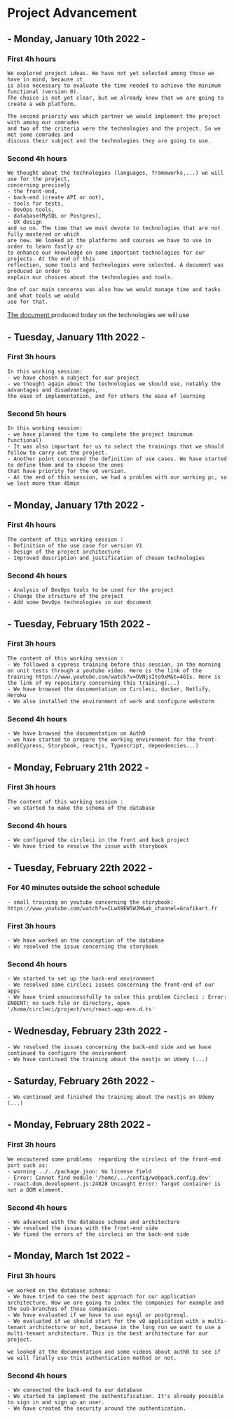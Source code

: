  # Project Advancement

## - Monday, January 10th 2022 -
### First 4h hours

```
We explored project ideas. We have not yet selected among those we have in mind, because it 
is also necessary to evaluate the time needed to achieve the minimum functional (version 0). 
The choice is not yet clear, but we already know that we are going to create a web platform.

The second priority was which partner we would implement the project with among our comrades
and two of the criteria were the technologies and the project. So we met some comrades and 
discuss their subject and the technologies they are going to use.
```
### Second 4h hours
```
We thought about the technologies (languages, frameworks,...) we will use for the project,
concerning precisely
- the front-end, 
- back-end (create API or not), 
- tools for tests, 
- DevOps tools, 
- database(MySQL or Postgres), 
- UX design 
and so on. The time that we must devote to technologies that are not fully mastered or which 
are new. We looked at the platforms and courses we have to use in order to learn fastly or 
to enhance our knowledge on some important technologies for our projects. At the end of this 
reflection, some tools and technologies were selected. A document was produced in order to 
explain our choices about the technologies and tools.

One of our main concerns was also how we would manage time and tasks and what tools we would 
use for that. 
```
[The document ](https://docs.google.com/document/d/1yIE2LbqWsI8fIg_zS-Ywr3HgrX2ibk2yNp6sQqmCxp8/edit?usp=sharing) produced today on the technologies we will use
## - Tuesday, January 11th 2022 -
### First 3h hours
```
In this working session:
- we have chosen a subject for our project
- we thought again about the technologies we should use, notably the advantages and disadvantages, 
the ease of implementation, and for others the ease of learning 
```
### Second 5h hours
```
In this working session:
- we have planned the time to complete the project (minimum functional)
- It was also important for us to select the trainings that we should follow to carry out the project.
- Another point concerned the definition of use cases. We have started to define them and to choose the ones 
that have priority for the v0 version.
- At the end of this session, we had a problem with our working pc, so we lost more than 45min
```

## - Monday, January 17th 2022 -

### First 4h hours

```
The content of this working session :
- Definition of the use case for version V1
- Design of the project architecture
- Improved description and justification of chosen technologies 
```
### Second 4h hours
```
- Analysis of DevOps tools to be used for the project
- Change the structure of the project
- Add some DevOps technologies in our document
```

## - Tuesday, February 15th 2022 -

### First 3h hours

```
The content of this working session :
- We followed a cypress training before this session, in the morning on unit tests through a youtube video. Here is the link of the training https://www.youtube.com/watch?v=OVNjsIto9xM&t=461s. Here is the link of my repository concerning this training(...)
- We have browsed the documentation on Circleci, docker, Netlify, Heroku
- We also installed the environment of work and configure webstorm
```
### Second 4h hours
```
- We have browsed the documentation on Auth0
- we have started to prepare the working environment for the front-end(Cypress, Storybook, reactjs, Typescript, dependencies...)
```

## - Monday, February 21th 2022 -

### First 3h hours

```
The content of this working session :
- we started to make the schema of the database
```
### Second 4h hours
```
- We configured the circleci in the front and back project
- We have tried to resolve the issue with storybook
```

## - Tuesday, February 22th 2022 -
### For 40 minutes outside the school schedule
```
- small training on youtube concerning the storybook: https://www.youtube.com/watch?v=CLwX9EWlWJM&ab_channel=Grafikart.fr
```
### First 3h hours
```
- We have worked on the conception of the database
- We resolved the issue concerning the storybook
```
### Second 4h hours
```
- We started to set up the back-end environment 
- We resolved some circleci issues concerning the front-end of our apps
- We have tried unsuccessfully to solve this problem Circleci : Error: ENOENT: no such file or directory, open '/home/circleci/project/src/react-app-env.d.ts'

```
## - Wednesday, February 23th 2022 -
```
- We resolved the issues concerning the back-end side and we have continued to configure the environment
- We have continued the training about the nestjs on Udemy (...)
```

## - Saturday, February 26th 2022 -
```
- We continued and finished the training about the nestjs on Udemy (...)
```

## - Monday, February 28th 2022 -
### First 3h hours

```
We encoutered some problems  regarding the circleci of the front-end part such as:
- warning ../../package.json: No license field
- Error: Cannot find module '/home/.../config/webpack.config.dev'
- react-dom.development.js:24828 Uncaught Error: Target container is not a DOM element.

```
### Second 4h hours
```
- We advanced with the database schema and architecture
- We resolved the issues with the front-end side
- We fixed the errors of the circleci on the back-end side
```
## - Monday, March 1st 2022 -
### First 3h hours
```
we worked on the database schema:
- We have tried to see the best approach for our application architecture. How we are going to index the companies for example and the sub-branches of those companies.
- We have evaluated if we have to use mysql or postgresql.
- We evaluated if we should start for the v0 application with a multi-tenant architecture or not, because in the long run we want to use a multi-tenant architecture. This is the best architecture for our project.

we looked at the documentation and some videos about auth0 to see if we will finally use this authentication method or not.

```
### Second 4h hours
```
- We connected the back-end to our database
- We started to implement the authentification. It's already possible to sign in and sign up an user. 
- We have created the security around the authentication. 
```


